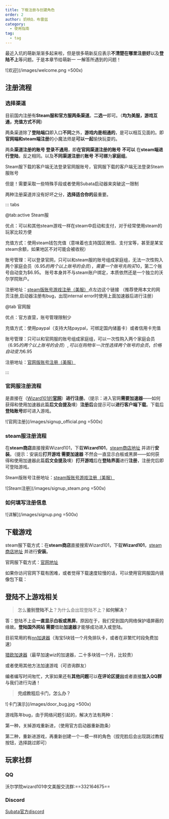 ```yaml
---
title: 下载注册与创建角色
order: 2
author: 奶桃Q，布雷兹
category: 
  - 使用指南
tag: 
  - tag
---
```


最近入坑的萌新渐渐多起来啦，但是很多萌新反应表示**不清楚在哪里注册好**以及**登陆不上**等问题。于是本章节给萌新一 一解答所遇到的问题！

![欢迎](/images/welcome.png =500x)
## 注册流程

### 选择渠道

目前国内注册有**Steam服和官方服两条渠道**。**二选一**即可。（**均为美服，游戏互通，充值方式不同**）

两条渠道除了**登陆端口**即入口**不同**之外，**游戏内是相通的**，是可以相互见面的。即**官网端和steam端注册**的小魔法师是**可以一起**愉快玩耍的。

两条**渠道注册的账号 登录不通用**，即**在官网渠道注册的账号** **不可以** 在**steam端进行登陆**，反之相同。以及**不同渠道注册**的**账号** **不可绑**为**家庭组**。

Steam服下载的客户端无法登录官网服账号，官网服下载的客户端无法登录Steam服账号

但是！需要采取一些特殊手段或者使用Subata启动器来突破这一限制

两种注册渠道并没有好坏之分，**选择适合你的**最重要。

::: tabs

@tab:active Steam服

优点：可以和其他steam游戏一样在steam中启动和支付，对于经常使用steam的玩家比较方便

充值方式：使用steam钱包充值（意味着也支持国区微信、支付宝等，甚至是某宝steam余额，如果地区不对可能会被收税）

账号管理：可以登录官网，只可以和steam服的账号组成家庭组，无法一次性购入两个家庭会员（$6.95的两个以上账号的会员），需要一个账号先购买$10，第二个账号自动变为$6.95。
账号本身并不与steam账户绑定，本质依然还是一个独立的沃尔学院账户。

注册地址：[steam版账号游戏注册（美服）](https://www.wizard101.com/patchClient/steamreg?abs=1)点左边这个链接 （推荐使用本文的网页注册,启动器注册有bug，出现internal error时使用上面加速器后进行注册）

@tab 官网服

优点：官方直营，账号管理限制少

充值方式：使用paypal（支持大陆paypal，可绑定国内储蓄卡）或者信用卡充值

账号管理：只可以和官网服的账号组成家庭组，可以一次性购入两个家庭会员（$6.95的两个以上账号的会员）,可以在购物车一次性选择两个账号的会员，价格自动变为$6.95

注册地址：[官网版账号注册（美服）](https://www.wizard101.com/create_wizard)

:::

### 官网服注册流程

是直接在（[Wizard101的**官网**](https://www.wizard101.com/game)）**进行注册**。（提示：进入官网**需要加速器**——如何获得和使用加速器此篇**后文会提及**噢）**注册后**会提示可以**进行客户端下载**。下载后**登陆账号**即可进入游戏。

![官网注册](/images/signup_official.png =500x)

### steam服注册流程

 在**steam商店**直接搜索Wizard101，下载**Wizard101**，[steam商店地址](https://store.steampowered.com/app/799960/Wizard101/) 并进行**安装**。（提示：安装后**打开游戏 需要加速器** 不然会一直显示白板或黑屏——如何获得和使用加速器此篇**后文会提及**噢）**打开游戏**后在**登陆界面**进行**注册**，注册完后即可登陆游戏。

Steam版账号注册地址：[steam版账号游戏注册（美服）](https://www.wizard101.com/patchClient/steamreg?abs=1)

![Steam注册](/images/signup_steam.png =500x)

### 如何填写注册信息

![详解](/images/signup.png =500x)

<!-- ## **汉化补丁**相关 -->

<!-- <https://subata.top/index.php/2022/09/16/startgame/> -->

<!-- 请移步这篇帖子 -->
## 下载游戏

steam服下载方式：在**steam商店**直接搜索Wizard101，下载**Wizard101**，[steam商店地址](https://store.steampowered.com/app/799960/Wizard101/) 并进行**安装**。

官网服下载方式：[官网地址](https://www.wizard101.com)

如果你访问官网下载有困难，或者觉得下载速度较慢的话，可以使用官网服国内镜像包下载：

## **登陆不上**游戏相关

> 怎么**鉴别登陆不上**？为什么会出现登陆不上？**如何解决**？

答：登陆不上会**一直显示白板或黑屏**。原因在于，我们受到国内网络保护墙屏蔽的缘故。**登陆国外网站 需要**借助**加速器**才能够成功进入或登陆。

目前常用的有[nn加速器](https://www.nn.com/)（淘宝5块钱一个月免排队卡，或者在非繁忙时段免费加速）

[猎欧加速器](https://www.lieou.com/)（最早加速wiz的加速器，二十多块钱一个月，比较贵）

或者使用其他方法加速游戏（可咨询群友）

编者编写时间匆忙，大家如果还有**其他问题**可以**在评论区提出**或者直接**加入QQ群**与我们进行沟通！

>**完成教程后卡门，怎么办？**

![卡门演示](/images/door_bug.jpg =500x)

游戏陈年bug，由于网络问题引起的，解决方法有两种：

第一种，关掉游戏重新进，（使用官方启动器重新跑条）

第二种，重新进游戏，再重新创建一个一模一样的角色（捏完脸后会出现跳过教程按钮，选择跳过即可）

## 玩家社群

### QQ

沃尔学院wizard101中文美服交流群:==332164675==

### Discord

[Subata官方discord](https://discord.gg/ucbJAcZ)
